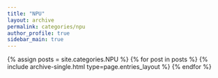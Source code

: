 ```yaml
---
title: "NPU"
layout: archive
permalink: categories/npu
author_profile: true
sidebar_main: true
---
```



{% assign posts = site.categories.NPU %}
{% for post in posts %} {% include archive-single.html type=page.entries_layout %} {% endfor %}
